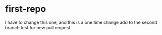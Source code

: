 # first-repo
I have to change this one, and this is a one time change
add to the second branch
test for new pull request

